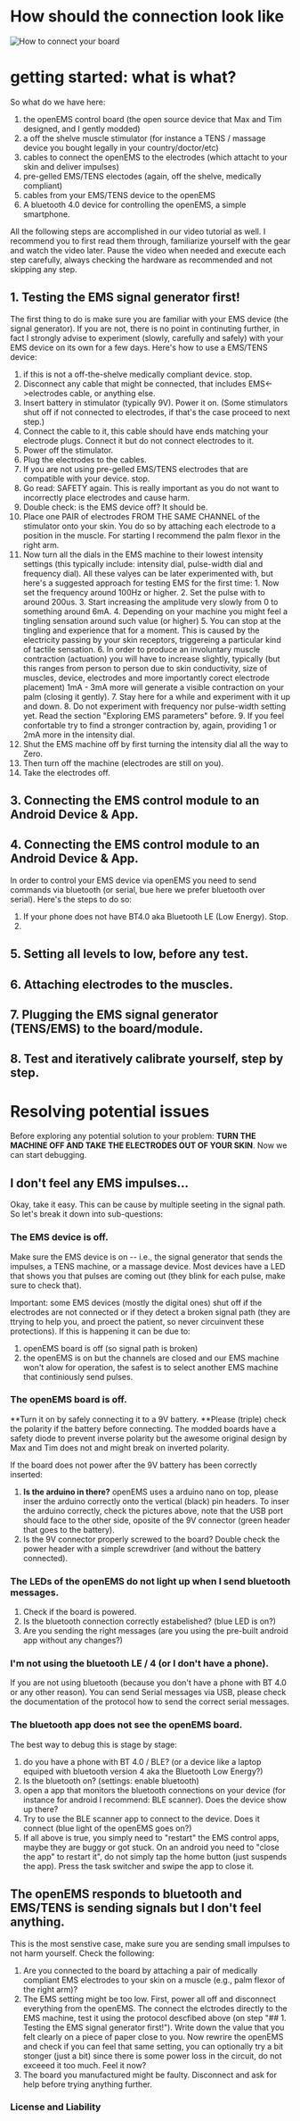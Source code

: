 # How should the connection look like
![How to connect your board](/Tutorial/connecting_to_the_board.png)

# getting started: what is what?

So what do we have here:


1. the openEMS control board (the open source device that Max and Tim designed, and I gently modded)
2. a off the shelve muscle stimulator (for instance a TENS / massage device you bought legally in your country/doctor/etc)
3. cables to connect the openEMS to the electrodes (which attacht to your skin and deliver impulses)
4. pre-gelled EMS/TENS electodes (again, off the shelve, medically compliant)
5. cables from your EMS/TENS device to the openEMS
6. A bluetooth 4.0 device for controlling the openEMS, a simple smartphone.

All the following steps are accomplished in our video tutorial as well. I recommend you to first read them through, familiarize yourself with the gear and watch the video later. Pause the video when needed and execute each step carefully, always checking the hardware as recommended and not skipping any step. 

## 1. Testing the EMS signal generator first!

The first thing to do is make sure you are familiar with your EMS device (the signal generator). If you are not, there is no point in continuting further, in fact I strongly advise to experiment (slowly, carefully and safely) with your EMS device on its own for a few days. Here's how to use a EMS/TENS device:

1. if this is not a off-the-shelve medically compliant device. stop.
2. Disconnect any cable that might be connected, that includes EMS<->electrodes cable, or anything else.
3. Insert battery in stimulator (typically 9V). Power it on. (Some stimulators shut off if not connected to electrodes, if that's the case proceed to next step.)
4. Connect the cable to it, this cable should have ends matching your electrode plugs. Connect it but do not connect electrodes to it.
5. Power off the stimulator.
6. Plug the electrodes to the cables.
7. If you are not using pre-gelled EMS/TENS electrodes that are compatible with your device. stop.
8. Go read: SAFETY again. This is really important as you do not want to incorrectly place electrodes and cause harm.
9. Double check: is the EMS device off? It should be. 
10. Place one PAIR of electrodes FROM THE SAME CHANNEL of the stimulator onto your skin. You do so by attaching each electrode to a position in the muscle. For starting I recommend the palm flexor in the right arm. 
11.  Now turn all the dials in the EMS machine to their lowest intensity settings (this typically include: intensity dial, pulse-width dial and frequency dial). All these valyes can be later experimented with, but here's a suggested approach for testing EMS for the first time:
	1. Now set the frequency around 100Hz or higher. 
	2. Set the pulse with to around 200us.
	3. Start increasing the amplitude very slowly from 0 to something around 6mA.
	4. Depending on your machine you might feel a tingling sensation around such value (or higher)
	5. You can stop at the tingling and experience that for a moment. This is caused by the electricity passing by your skin receptors, triggereing a particular kind of tactile sensation. 
	6. In order to produce an involuntary muscle contraction (actuation) you will have to increase slightly, typically (but this ranges from person to person due to skin conductivity, size of muscles, device, electrodes and more importantly corect electrode placement) 1mA - 3mA
more will generate a visible contraction on your palm (closing it gently). 
	7. Stay here for a while and experiment with it up and down.
	8. Do not experiment with frequency nor pulse-width setting yet. Read the section "Exploring EMS parameters" before.
	9. If you feel confortable try to find a stronger contraction by, again, providing 1 or 2mA more in the intensity dial. 
12. Shut the EMS machine off by first turning the intensity dial all the way to Zero.
13. Then turn off the machine (electrodes are still on you). 
14. Take the electrodes off. 

## 3. Connecting the EMS control module to an Android Device & App.


## 4. Connecting the EMS control module to an Android Device & App.

In order to control your EMS device via openEMS you need to send commands via bluetooth (or serial, bue here we prefer bluetooth over serial). Here's the steps to do so:
1. If your phone does not have BT4.0 aka Bluetooth LE (Low Energy). Stop. 
2. 

## 5. Setting all levels to low, before any test.

## 6. Attaching electrodes to the muscles.

## 7. Plugging the EMS signal generator (TENS/EMS) to the board/module.

## 8. Test and iteratively calibrate yourself, step by step.

# Resolving potential issues

Before exploring any potential solution to your problem: **TURN THE MACHINE OFF AND TAKE THE ELECTRODES OUT OF YOUR SKIN**. Now we can start debugging. 

## I don't feel any EMS impulses…

Okay, take it easy. This can be cause by multiple seeting in the signal path. So let's break it down into sub-questions:

### The EMS device is off.

Make sure the EMS device is on -- i.e., the signal generator that sends the impulses, a TENS machine, or a massage device. Most devices have a LED that shows you that pulses are coming out (they blink for each pulse, make sure to check that).

Important: some EMS devices (mostly the digital ones) shut off if the electrodes are not connected or if they detect a broken signal path (they are ttrying to help you, and proect the patient, so never circuinvent these protections). If this is happening it can be due to: 

1. openEMS board is off (so signal path is broken) 
2. the openEMS is on but the channels are closed and our EMS machine won't alow for operation, the safest is to select another EMS machine that continiously send pulses.  

### The openEMS board is off.

**Turn it on by safely connecting it to a 9V battery. **Please (triple) check the polarity if the battery before connecting. The modded boards have a safety diode to prevent inverse polarity but the awesome original design by Max and Tim does not and might break on inverted polarity.

If the board does not power after the 9V battery has been correctly inserted:

1. **Is the arduino in there?** openEMS uses a arduino nano on top, please inser the arduino correctly onto the vertical (black) pin headers. To inser the arduino correctly, check the pictures above, note that the USB port should face to the other side, oposite of the 9V connector (green header that goes to the battery). 
2. Is the 9V connector properly screwed to the board? Double check the power header with a simple screwdriver (and without the battery connected). 

### The LEDs of the openEMS do not light up when I send bluetooth messages.

1. Check if the board is powered. 
2. Is the bluetooth connection correctly estabelished? (blue LED is on?)
3. Are you sending the right messages (are you using the pre-built android app without any changes?)


### I'm not using the bluetooth LE / 4 (or I don't have a phone). 

If you are not using bluetooth (because you don't have a phone with BT 4.0 or any other reason). You can send Serial messages via USB, please check the documentation of the protocol how to send the correct serial messages. 

### The bluetooth app does not see the openEMS board. 

The best way to debug this is stage by stage:

1. do you have a phone with BT 4.0 / BLE? (or a device like a laptop equiped with bluetooth version 4 aka the Bluetooth Low Energy?)
2. Is the bluetooth on? (settings: enable bluetooth)
3. open a app that monitors the bluetooth connections on your device (for instance for android I recommend: BLE scanner). Does the device show up there?
4. Try to use the BLE scanner app to connect to the device. Does it connect (blue light of the openEMS goes on?)
5. If all above is true, you simply need to "restart" the EMS control apps, maybe they are buggy or got stuck. On an android you need to "close the app" to restart it", do not simply tap the home button (just suspends the app). Press the task switcher and swipe the app to close it. 


## The openEMS responds to bluetooth and EMS/TENS is sending signals but I don't feel anything.

This is the most senstive case, make sure you are sending small impulses to not harm yourself. Check the following:

1. Are you connected to the board by attaching a pair of medically compliant EMS electrodes to your skin on a muscle (e.g., palm flexor of the right arm)?
2. The EMS setting might be too low. First, power all off and disconnect everything from the openEMS. The connect the elctrodes directly to the EMS machine, test it using the protocol descfibed above (on step "## 1. Testing the EMS signal generator first!"). Write down the value that you felt clearly on a piece of paper close to you. Now rewrire the openEMS and check if you can feel that same setting, you can optionally try a bit stonger (just a bit) since there is some power loss in the circuit, do not exceeed it too much. Feel it now?
3. The board you manufactured might be faulty. Disconnect and ask for help before trying anything further. 

### License and Liability

<include this in all files>


